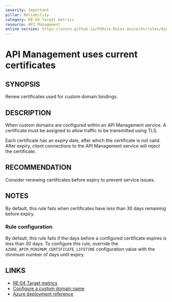 ```yaml
---
severity: Important
pillar: Reliability
category: RE:04 Target metrics
resource: API Management
online version: https://azure.github.io/PSRule.Rules.Azure/en/rules/Azure.APIM.CertificateExpiry/
---
```


# API Management uses current certificates

## SYNOPSIS

Renew certificates used for custom domain bindings.

## DESCRIPTION

When custom domains are configured within an API Management service.
A certificate must be assigned to allow traffic to be transmitted using TLS.

Each certificate has an expiry date, after which the certificate is not valid.
After expiry, client connections to the API Management service will reject the certificate.

## RECOMMENDATION

Consider renewing certificates before expiry to prevent service issues.

## NOTES

By default, this rule fails when certificates have less than 30 days remaining before expiry.

### Rule configuration

<!-- module:config rule AZURE_APIM_MINIMUM_CERTIFICATE_LIFETIME -->

By default, this rule fails if the days before a configured certificate expires is less than 30 days.
To configure this rule,
override the `AZURE_APIM_MINIMUM_CERTIFICATE_LIFETIME` configuration value with the minimum number of days until expiry.

## LINKS

- [RE:04 Target metrics](https://learn.microsoft.com/azure/well-architected/reliability/metrics)
- [Configure a custom domain name](https://learn.microsoft.com/azure/api-management/configure-custom-domain#use-the-azure-portal-to-set-a-custom-domain-name)
- [Azure deployment reference](https://learn.microsoft.com/azure/templates/microsoft.apimanagement/2019-12-01/service#hostnameconfiguration-object)

